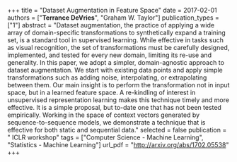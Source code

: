 +++
title = "Dataset Augmentation in Feature Space"
date = 2017-02-01
authors = ["**Terrance DeVries**", "Graham W. Taylor"]
publication_types = ["1"]
abstract = "Dataset augmentation, the practice of applying a wide array of domain-specific transformations to synthetically expand a training set, is a standard tool in supervised learning. While effective in tasks such as visual recognition, the set of transformations must be carefully designed, implemented, and tested for every new domain, limiting its re-use and generality. In this paper, we adopt a simpler, domain-agnostic approach to dataset augmentation. We start with existing data points and apply simple transformations such as adding noise, interpolating, or extrapolating between them. Our main insight is to perform the transformation not in input space, but in a learned feature space. A re-kindling of interest in unsupervised representation learning makes this technique timely and more effective. It is a simple proposal, but to-date one that has not been tested empirically. Working in the space of context vectors generated by sequence-to-sequence models, we demonstrate a technique that is effective for both static and sequential data."
selected = false
publication = " ICLR workshop"
tags = ["Computer Science - Machine Learning", "Statistics - Machine Learning"]
url_pdf = "http://arxiv.org/abs/1702.05538"
+++

